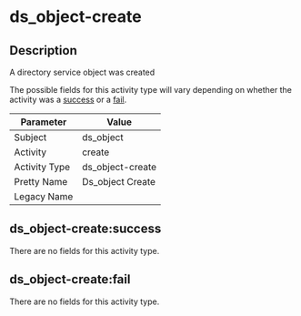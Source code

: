ds_object-create
================

Description
-----------
A directory service object was created

The possible fields for this activity type will vary depending on whether the activity was a [success](#ds_object-createsuccess) or a [fail](#ds_object-createfail).

| Parameter     | Value            |
| ------------- | ---------------- |
| Subject       | ds_object        |
| Activity      | create           |
| Activity Type | ds_object-create |
| Pretty Name   | Ds_object Create |
| Legacy Name   |                  |

ds_object-create:success
------------------------

There are no fields for this activity type.


ds_object-create:fail
---------------------

There are no fields for this activity type.
